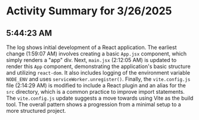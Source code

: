 # Activity Summary for 3/26/2025

## 5:44:23 AM
The log shows initial development of a React application.  The earliest change (1:59:07 AM) involves creating a basic `App.jsx` component, which simply renders a "app" div.  Next, `main.jsx` (2:12:05 AM) is updated to render this `App` component, demonstrating the application's basic structure and utilizing `react-dom`.  It also includes logging of the environment variable `NODE_ENV` and uses `serviceWorker.unregister()`. Finally, the `vite.config.js` file (2:14:29 AM) is modified to include a React plugin and an alias for the `src` directory, which is a common practice to improve import statements.  The `vite.config.js` update suggests a move towards using Vite as the build tool. The overall pattern shows a progression from a minimal setup to a more structured project.
